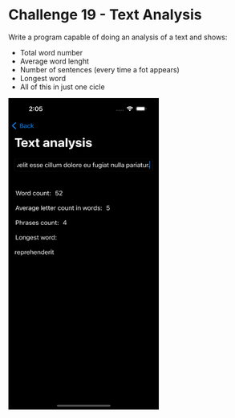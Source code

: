 # Challenge 19 - Text Analysis

Write a program capable of doing an analysis of a text and shows:

- Total word number
- Average word lenght
- Number of sentences (every time a fot appears)
- Longest word
- All of this in just one cicle
  
<img src="/ChallengesImages/Challenge%2019.png" width="300" height="620">